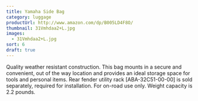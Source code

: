 ```yaml
---
title: Yamaha Side Bag
category: luggage
productUrl: http://www.amazon.com/dp/B005LD4F8O/
thumbnail: 31Vmhdaa2+L.jpg
images:
  - 31Vmhdaa2+L.jpg
sort: 6
draft: true
---
```


Quality weather resistant construction. This bag mounts in a secure and convenient, out of the way location and provides an ideal storage space for tools and personal items. Rear fender utility rack [ABA-32C51-00-00] is sold separately, required for installation. For on-road use only. Weight capacity is 2.2 pounds.

